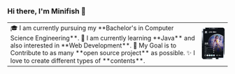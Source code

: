 ### Hi there, I'm Minifish 👋

<table>
	<tr>
		<td valign="center">
    		🎓 I am currently pursuing my **Bachelor's in Computer Science Engineering**.  
			🌱 I am currently learning **Java** and also interested in **Web Development**.  
			🎯 My Goal is to Contribute to as many **open source project** as possible.  
			✨ I love to create different types of **contents**.  
		</td>
		<td>
			<a href="https://app.daily.dev/Minifish"><img src="https://github.com/Minifish57/Minifish57/blob/main/devcard.svg" width="300" alt="Anthony Fischer's Dev Card"/></a>
  		</td>
	</tr>
</table>
